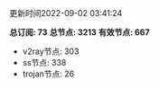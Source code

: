 更新时间2022-09-02 03:41:24

**总订阅: 73**
**总节点: 3213**
**有效节点: 667**
- v2ray节点: 303
- ss节点: 338
- trojan节点: 26
